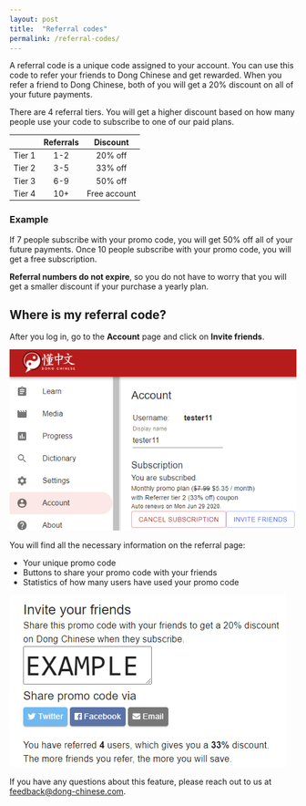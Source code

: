 ```yaml
---
layout: post
title:  "Referral codes"
permalink: /referral-codes/
---
```

A referral code is a unique code assigned to your account. You can use this code to refer your friends to Dong Chinese and get rewarded. When you refer a friend to Dong Chinese, both of you will get a 20% discount on all of your future payments.

There are 4 referral tiers. You will get a higher discount based on how many people use your code to subscribe to one of our paid plans.

|        | Referrals |   Discount   |
|-------:|:---------:|:------------:|
| Tier 1 |    1-2    |    20% off   |
| Tier 2 |    3-5    |    33% off   |
| Tier 3 |    6-9    |    50% off   |
| Tier 4 |    10+    | Free account |

### Example

If 7 people subscribe with your promo code, you will get 50% off all of your future payments. Once 10 people subscribe with your promo code, you will get a free subscription.

**Referral numbers do not expire**, so you do not have to worry that you will get a smaller discount if your purchase a yearly plan.

## Where is my referral code?

After you log in, go to the **Account** page and click on **Invite friends**.

![Account page with Invite Friends button](/images/Referral1.png)

You will find all the necessary information on the referral page:

 - Your unique promo code
 - Buttons to share your promo code with your friends
 - Statistics of how many users have used your promo code

 ![Referral code page](/images/Referral2.png)

If you have any questions about this feature, please reach out to us at [feedback@dong-chinese.com](mailto:feedback@dong-chinese.com).